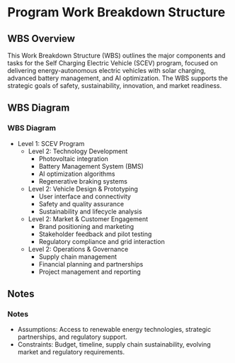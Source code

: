 # Program Work Breakdown Structure

## WBS Overview
This Work Breakdown Structure (WBS) outlines the major components and tasks for the Self Charging Electric Vehicle (SCEV) program, focused on delivering energy-autonomous electric vehicles with solar charging, advanced battery management, and AI optimization. The WBS supports the strategic goals of safety, sustainability, innovation, and market readiness.

## WBS Diagram
### WBS Diagram
- Level 1: SCEV Program
  - Level 2: Technology Development
    - Photovoltaic integration
    - Battery Management System (BMS)
    - AI optimization algorithms
    - Regenerative braking systems
  - Level 2: Vehicle Design & Prototyping
    - User interface and connectivity
    - Safety and quality assurance
    - Sustainability and lifecycle analysis
  - Level 2: Market & Customer Engagement
    - Brand positioning and marketing
    - Stakeholder feedback and pilot testing
    - Regulatory compliance and grid interaction
  - Level 2: Operations & Governance
    - Supply chain management
    - Financial planning and partnerships
    - Project management and reporting

## Notes
### Notes
- Assumptions: Access to renewable energy technologies, strategic partnerships, and regulatory support.
- Constraints: Budget, timeline, supply chain sustainability, evolving market and regulatory requirements.
